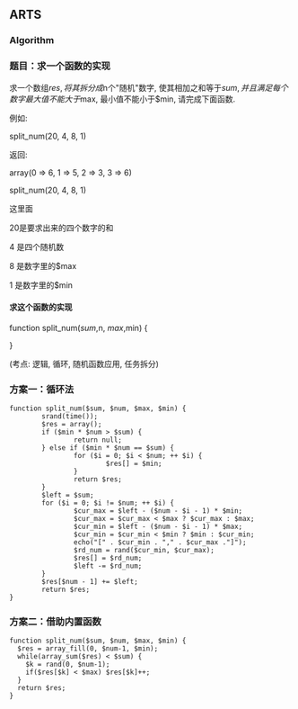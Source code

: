 ## ARTS

### Algorithm

### 题目：求一个函数的实现

求一个数组$res, 将其拆分成$n个"随机"数字, 使其相加之和等于$sum, 并且满足每个数字最大值不能大于$max, 最小值不能小于$min, 请完成下面函数.

例如:  

split_num(20, 4, 8, 1) 

返回:

array(0 => 6, 1 => 5, 2 => 3, 3 => 6)

split_num(20, 4, 8, 1)

这里面 

20是要求出来的四个数字的和

4 是四个随机数

8 是数字里的$max

1 是数字里的$min

#### 求这个函数的实现

function split_num($sum, $n, $max, $min) {
    

}

(考点: 逻辑, 循环, 随机函数应用, 任务拆分)

### 方案一：循环法
```
function split_num($sum, $num, $max, $min) {
        srand(time());
        $res = array(); 
        if ($min * $num > $sum) {
                return null;
        } else if ($min * $num == $sum) {
                for ($i = 0; $i < $num; ++ $i) {
                        $res[] = $min;
                }
                return $res;
        } 
        $left = $sum; 
        for ($i = 0; $i != $num; ++ $i) {
                $cur_max = $left - ($num - $i - 1) * $min;
                $cur_max = $cur_max < $max ? $cur_max : $max;
                $cur_min = $left - ($num - $i - 1) * $max;
                $cur_min = $cur_min < $min ? $min : $cur_min;
                echo("[" . $cur_min . "," . $cur_max ."]");
                $rd_num = rand($cur_min, $cur_max);
                $res[] = $rd_num;
                $left -= $rd_num;
        } 
        $res[$num - 1] += $left;
        return $res;
}
```
### 方案二：借助内置函数
```
function split_num($sum, $num, $max, $min) {
  $res = array_fill(0, $num-1, $min);
  while(array_sum($res) < $sum) {
    $k = rand(0, $num-1);
    if($res[$k] < $max) $res[$k]++;
  }
  return $res;
}
```

